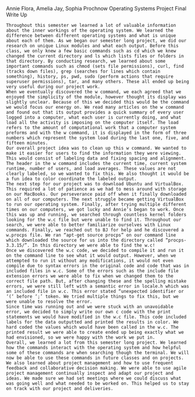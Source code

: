 Annie Flora, Amelia Jay, Sophia Prochnow 
Operating Systems Project
Final Write Up

	Throughout this semester we learned a lot of valuable information about the inner workings of the operating system. We learned the difference between different operating systems and what is unique about each of them. As we began our semester long project, we did our research on unique Linux modules and what each output. Before this class, we only knew a few basic commands such as cd which we knew changed the current directory and ls which lists files or folders in that directory. By conducting research, we learned about some important commands such as chmod (sets file permissions), curl, find (tracks down files), grep (searches for lines which contain something), history, ps, pwd, sudo (perform actions that require superuser permissions), tar, and many others. These all ended up being very useful during our project work. 
	When we eventually discovered the w command, we each agreed that we enjoyed the simplicity of the module, however thought its display was slightly unclear. Because of this we decided this would be the command we would focus our energy on. We read many articles on the w command and found out that its output provides a quick summary of every user logged into a computer, what each user is currently doing, and what load all the activity is imposing on the computer itself. The load refers to the amount of computational work that a computer system preforms and with the w command, it is displayed in the form of three numbers which represent the system load during the last one, five, and fifteen minutes. 
	Our overall project idea was to clean up this w command. We wanted to make it easier for users to find the information they were viewing. This would consist of labeling data and fixing spacing and alignment. The header in the w command includes the current time, current system runtime, number of users, and load averages. These values are not clearly labeled, so we wanted to fix this. We also thought it would be a fun idea to color coordinate the labeled output. 
	The next step for our project was to download Ubuntu and VirtualBox. This required a lot of patience as we had to mess around with storage on our MacBooks. Our perseverance paid off when it finally downloaded on all of our computers. The next struggle became getting VirtualBox to run our operating system. Finally, after trying multiple different times on our computers, we got lucky and Annie’s began to work. Once this was up and running, we searched through countless kernel folders looking for the w.c file but were unable to find it. Throughout our search, we were able to better familiarize ourselves with Linux commands. Finally, we reached out to BJ for help and he discovered a w.procps file. We ran “apt-get source procps” on our command line which downloaded the source for us into the directory called “procps-3.3.15/”. In this directory we were able to find the w.c! 
	Once we discovered the w.c code, we decided to compile it and run it on the command line to see what it would output. However, when we attempted to run it without any modifications, it would not even compile due to syntax errors in the original code and code that was in included files in w.c. Some of the errors such as the include file extension errors we were able to fix when we changed them to the correct file path. But, after changing these and the spelling mistake errors, we were still left with a semantic error in locale.h which was an included file in w.c. This error stated “unexpected identifier or ‘(‘ before ‘;’ token. We tried multiple things to fix this, but we were unable to resolve the error. 
	Since time was running out and we were stuck with an unavoidable error, we decided to simply write our own c code with the print statements we would have modified in the w.c file. This code included labels for the data outputted and printed the results in color. We hard coded the values which would have been called in the w.c. The printed result we were able to create ended up being exactly what we had envisioned, so we were happy with the work we put in. 
	Overall, we learned a lot from this semester long project. We learned how the commands interact with the operating system and how helpful some of these commands are when searching though the terminal. We will now be able to use these commands in future classes and on projects. We also learned about project management and how to use frequent feedback and collaborative decision making. We were able to use agile project management continually inspect and adapt our project and ideas. We made sure we had set meetings where we could discuss what was going well and what needed to be worked on. This helped us to stay on track with our project and deliveries. 
	

